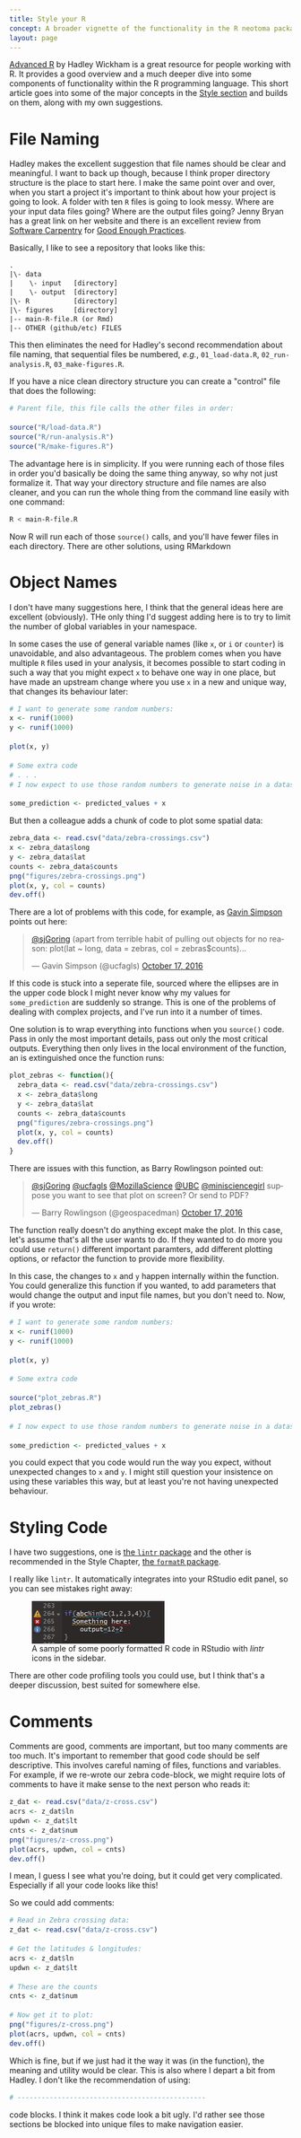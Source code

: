 ```yaml
---
title: Style your R
concept: A broader vignette of the functionality in the R neotoma package.
layout: page
---
```


[Advanced R](http://adv-r.had.co.nz/) by Hadley Wickham is a great resource for people working with R.  It provides a good overview and a much deeper dive into some components of functionality within the R programming language.  This short article goes into some of the major concepts in the [Style section](http://adv-r.had.co.nz/Style.html) and builds on them, along with my own suggestions.

# File Naming

Hadley makes the excellent suggestion that file names should be clear and meaningful.  I want to back up though, because I think proper directory structure is the place to start here.  I make the same point over and over, when you start a project it's important to think about how your project is going to look.  A folder with ten `R` files is going to look messy.  Where are your input data files going?  Where are the output files going?  Jenny Bryan has a great link on her website and there is an excellent review from [Software Carpentry](http://software-carpentry.org/lessons/) for [Good Enough Practices](https://swcarpentry.github.io/good-enough-practices-in-scientific-computing/).

Basically, I like to see a repository that looks like this:

```
.
|\- data
|    \- input   [directory]
|    \- output  [directory]
|\- R           [directory]
|\- figures     [directory]
|-- main-R-file.R (or Rmd)
|-- OTHER (github/etc) FILES

```

This then eliminates the need for Hadley's second recommendation about file naming, that sequential files be numbered, *e.g.*, `01_load-data.R`, `02_run-analysis.R`, `03_make-figures.R`.

If you have a nice clean directory structure you can create a "control" file that does the following:

```R
# Parent file, this file calls the other files in order:

source("R/load-data.R")
source("R/run-analysis.R")
source("R/make-figures.R")

```

The advantage here is in simplicity.  If you were running each of those files in order you'd basically be doing the same thing anyway, so why not just formalize it.  That way your directory structure and file names are also cleaner, and you can run the whole thing from the command line easily with one command:

```bash
R < main-R-file.R
```

Now R will run each of those `source()` calls, and you'll have fewer files in each directory.  There are other solutions, using RMarkdown

# Object Names

I don't have many suggestions here, I think that the general ideas here are excellent (obviously).  THe only thing I'd suggest adding here is to try to limit the number of global variables in your namespace.

In some cases the use of general variable names (like `x`, or `i` or `counter`) is unavoidable, and also advantageous.  The problem comes when you have multiple `R` files used in your analysis, it becomes possible to start coding in such a way that you might expect `x` to behave one way in one place, but have made an upstream change where you use `x` in a new and unique way, that changes its behaviour later:

```R
# I want to generate some random numbers:
x <- runif(1000)
y <- runif(1000)

plot(x, y)

# Some extra code
# . . .
# I now expect to use those random numbers to generate noise in a dataset

some_prediction <- predicted_values + x

```

But then a colleague adds a chunk of code to plot some spatial data:

```R
zebra_data <- read.csv("data/zebra-crossings.csv")
x <- zebra_data$long
y <- zebra_data$lat
counts <- zebra_data$counts
png("figures/zebra-crossings.png")
plot(x, y, col = counts)
dev.off()
```

There are a lot of problems with this code, for example, as [Gavin Simpson]() points out here:

<blockquote class="twitter-tweet" data-lang="en"><p lang="en" dir="ltr"><a href="https://twitter.com/sjGoring">@sjGoring</a> (apart from terrible habit of pulling out objects for no reason: plot(lat ~ long, data = zebras, col = zebras$counts)...</p>&mdash; Gavin Simpson (@ucfagls) <a href="https://twitter.com/ucfagls/status/788114990045630464">October 17, 2016</a></blockquote>
<script async src="//platform.twitter.com/widgets.js" charset="utf-8"></script>

If this code is stuck into a seperate file, sourced where the ellipses are in the upper code block I might never know why my values for `some_prediction` are suddenly so strange.  This is one of the problems of dealing with complex projects, and I've run into it a number of times.

One solution is to wrap everything into functions when you `source()` code.  Pass in only the most important details, pass out only the most critical outputs.  Everything then only lives in the local environment of the function, an is extinguished once the function runs:

```R
plot_zebras <- function(){
  zebra_data <- read.csv("data/zebra-crossings.csv")
  x <- zebra_data$long
  y <- zebra_data$lat
  counts <- zebra_data$counts
  png("figures/zebra-crossings.png")
  plot(x, y, col = counts)
  dev.off()
}

```

There are issues with this function, as Barry Rowlingson  pointed out:

<blockquote class="twitter-tweet" data-conversation="none" data-lang="en"><p lang="en" dir="ltr"><a href="https://twitter.com/sjGoring">@sjGoring</a> <a href="https://twitter.com/ucfagls">@ucfagls</a> <a href="https://twitter.com/MozillaScience">@MozillaScience</a> <a href="https://twitter.com/UBC">@UBC</a> <a href="https://twitter.com/minisciencegirl">@minisciencegirl</a> suppose you want to see that plot on screen? Or send to PDF?</p>&mdash; Barry Rowlingson (@geospacedman) <a href="https://twitter.com/geospacedman/status/788115266127458308">October 17, 2016</a></blockquote>
<script async src="//platform.twitter.com/widgets.js" charset="utf-8"></script>

The function really doesn't do anything except make the plot.  In this case, let's assume that's all the user wants to do.  If they wanted to do more you could use `return()` different important paramters, add different plotting options, or refactor the function to provide more flexibility.

In this case, the changes to `x` and `y` happen internally within the function.  You could generalize this function if you wanted, to add parameters that would change the output and input file names, but you don't need to.  Now, if you wrote:

```R
# I want to generate some random numbers:
x <- runif(1000)
y <- runif(1000)

plot(x, y)

# Some extra code

source("plot_zebras.R")
plot_zebras()

# I now expect to use those random numbers to generate noise in a dataset

some_prediction <- predicted_values + x

```
you could expect that you code would run the way you expect, without unexpected changes to `x` and `y`.  I might still question your insistence on using these variables this way, but at least you're not having unexpected behaviour.

# Styling Code

I have two suggestions, one is [the `lintr` package](https://cran.r-project.org/web/packages/lintr/index.html) and the other is recommended in the Style Chapter, [the `formatR` package](https://cran.r-project.org/web/packages/formatR/index.html).

I really like `lintr`.  It automatically integrates into your RStudio edit panel, so you can see mistakes right away:

<figure>
	<img src="/images/lintr_image.png" alt="RStudio R code with lintr icons" align="middle">
	<figcaption>A sample of some poorly formatted R code in RStudio with <i>lintr</i> icons in the sidebar.</figcaption>
</figure>

There are other code profiling tools you could use, but I think that's a deeper discussion, best suited for somewhere else.

# Comments

Comments are good, comments are important, but too many comments are too much.  It's important to remember that good code should be self descriptive.  This involves careful naming of files, functions and variables.  For example, if we re-wrote our zebra code-block, we might require lots of comments to have it make sense to the next person who reads it:

```R
z_dat <- read.csv("data/z-cross.csv")
acrs <- z_dat$ln
updwn <- z_dat$lt
cnts <- z_dat$num
png("figures/z-cross.png")
plot(acrs, updwn, col = cnts)
dev.off()
```

I mean, I guess I see what you're doing, but it could get very complicated.  Especially if all your code looks like this!

So we could add comments:

```R
# Read in Zebra crossing data:
z_dat <- read.csv("data/z-cross.csv")

# Get the latitudes & longitudes:
acrs <- z_dat$ln
updwn <- z_dat$lt

# These are the counts
cnts <- z_dat$num

# Now get it to plot:
png("figures/z-cross.png")
plot(acrs, updwn, col = cnts)
dev.off()
```

Which is fine, but if we just had it the way it was (in the function), the meaning and utility would be clear.  This is also where I depart a bit from Hadley.  I don't like the recommendation of using:

```R
# -----------------------------------------------
```

code blocks.  I think it makes code look a bit ugly.  I'd rather see those sections be blocked into unique files to make navigation easier.
